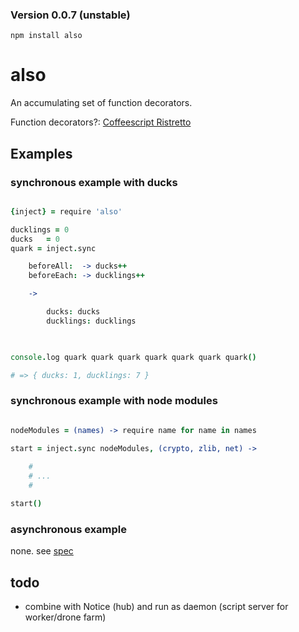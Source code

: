 ### Version 0.0.7 (unstable)

`npm install also`

also
====

An accumulating set of function decorators. <br />

Function decorators?: [Coffeescript Ristretto](https://leanpub.com/coffeescript-ristretto)


Examples
--------

### synchronous example with ducks


```coffee

{inject} = require 'also'

ducklings = 0
ducks   = 0
quark = inject.sync 

    beforeAll:  -> ducks++
    beforeEach: -> ducklings++

    -> 

        ducks: ducks
        ducklings: ducklings
        


console.log quark quark quark quark quark quark quark()

# => { ducks: 1, ducklings: 7 }


```


### synchronous example with node modules


```coffee

nodeModules = (names) -> require name for name in names 
        
start = inject.sync nodeModules, (crypto, zlib, net) -> 

    #
    # ...
    # 

start()

```

### asynchronous example 

none. see [spec](https://github.com/nomilous/also/blob/master/spec/inject/async_spec.coffee)

todo
----

* combine with Notice (hub) and run as daemon (script server for worker/drone farm)


